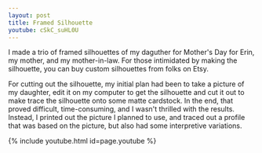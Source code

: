 ```yaml
---
layout: post
title: Framed Silhouette
youtube: cSkC_suHL0U
---
```

I made a trio of framed silhouettes of my daguther for Mother's Day for Erin, my
mother, and my mother-in-law. For those intimidated by making the silhouette,
you can buy custom silhouettes from folks on Etsy.

For cutting out the silhouette, my initial plan had been to take a picture of my
daughter, edit it on my computer to get the silhouette and cut it out to make
trace the silhouette onto some matte cardstock. In the end, that proved
difficult, time-consuming, and I wasn't thrilled with the results. Instead, I
printed out the picture I planned to use, and traced out a profile that was
based on the picture, but also had some interpretive variations.

{% include youtube.html id=page.youtube %}
